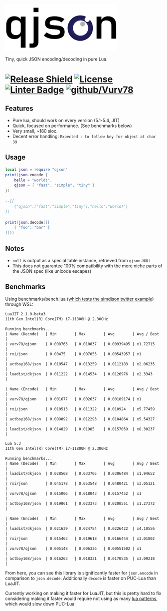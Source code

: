 <img src="qjson.svg" height=150px/>

Tiny, quick JSON encoding/decoding in pure Lua.

# [![Release Shield](https://img.shields.io/github/v/release/Vurv78/qjson.lua?include_prereleases)](https://github.com/Vurv78/qjson.lua/releases/latest) [![License](https://img.shields.io/github/license/Vurv78/qjson.lua?color=red)](https://opensource.org/licenses/MIT) [![Linter Badge](https://github.com/Vurv78/qjson.lua/workflows/Run%20Lest/badge.svg)](https://github.com/Vurv78/qjson.lua/actions) [![github/Vurv78](https://img.shields.io/discord/824727565948157963?label=Discord&logo=discord&logoColor=ffffff&labelColor=7289DA&color=2c2f33)](https://discord.gg/yXKMt2XUXm)

## Features
* Pure lua, should work on every version (5.1-5.4, JIT)
* Quick, focused on performance. (See benchmarks below)
* Very small, ~180 sloc.
* Decent error handling: `Expected : to follow key for object at char 39`

## Usage
```lua
local json = require "qjson"
print(json.encode {
	hello = "world!",
	qjson = { "fast", "simple", "tiny" }
})

--[[
	{"qjson":["fast","simple","tiny"],"hello":"world!"}
]]

print(json.decode([[
	{ "foo": "bar" }
]]))
```

## Notes
* `null` is output as a special table instance, retrieved from `qjson.NULL`
* This does not guarantee 100% compatibility with the more niche parts of the JSON spec (like unicode escapes)

## Benchmarks
Using benchmarks/bench.lua [(which tests the simdjson twitter example)](https://raw.githubusercontent.com/simdjson/simdjson/master/jsonexamples/twitter.json) through WSL:

```
LuaJIT 2.1.0-beta3
11th Gen Intel(R) Core(TM) i7-11800H @ 2.30GHz

Running benchmarks...
| Name (Decode)   | Min        | Max        | Avg        | Avg / Best  |
| vurv78/qjson    | 0.008763   | 0.010837   | 0.00939495 | x1.72715    |
| rxi/json        | 0.00475    | 0.007055   | 0.00543957 | x1          |
| actboy168/json  | 0.010547   | 0.013259   | 0.0112183  | x2.06235    |
| luadist/dkjson  | 0.011222   | 0.014534   | 0.0126976  | x2.3343     |

| Name (Encode)   | Min        | Max        | Avg        | Avg / Best  |
| vurv78/qjson    | 0.001677   | 0.002637   | 0.00189174 | x1          |
| rxi/json        | 0.010513   | 0.011322   | 0.010924   | x5.77459    |
| actboy168/json  | 0.009892   | 0.012293   | 0.0104864  | x5.54327    |
| luadist/dkjson  | 0.014829   | 0.01985    | 0.0157059  | x8.30237    |
```

```
Lua 5.3
11th Gen Intel(R) Core(TM) i7-11800H @ 2.30GHz

Running benchmarks...
| Name (Decode)   | Min        | Max        | Avg        | Avg / Best  |
| luadist/dkjson  | 0.028568   | 0.033705   | 0.0306484  | x1.94652    |
| rxi/json        | 0.045178   | 0.053548   | 0.0480421  | x3.05121    |
| vurv78/qjson    | 0.015006   | 0.018043   | 0.0157452  | x1          |
| actboy168/json  | 0.019061   | 0.023373   | 0.0200551  | x1.27372    |

| Name (Encode)   | Min        | Max        | Avg        | Avg / Best  |
| luadist/dkjson  | 0.021639   | 0.024754   | 0.0226422  | x4.10556    |
| rxi/json        | 0.015463   | 0.019618   | 0.0166444  | x3.01802    |
| vurv78/qjson    | 0.005148   | 0.006336   | 0.00551502 | x1          |
| actboy168/json  | 0.016263   | 0.018331   | 0.0170535  | x3.09218    |
```

From here, you can see this library is significantly faster for `json.encode` in comparison to `json.decode`.
Additionally `decode` is faster on PUC-Lua than LuaJIT.

Currently working on making it faster for LuaJIT, but this is pretty hard to fix considering making it faster would require not using as many [lua patterns](https://www.lua.org/pil/20.2.html), which would slow down PUC-Lua.